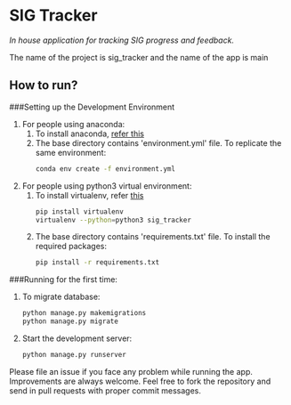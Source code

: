 # SIG Tracker
*In house application for tracking SIG progress and feedback.*

The name of the project is sig_tracker and the name of the app is main

## How to run?
###Setting up the Development Environment
1. For people using anaconda:<br>
   1. To install anaconda, [refer this](https://conda.io/docs/user-guide/install/index.html)<br>
   2. The base directory contains 'environment.yml' file. To replicate the same environment:
      ```bash
      conda env create -f environment.yml
      ```
2. For people using python3 virtual environment:
   1. To install virtualenv, refer [this](https://www.digitalocean.com/community/tutorials/common-python-tools-using-virtualenv-installing-with-pip-and-managing-packages#a-thorough-virtualenv-how-to)
      ```bash
      pip install virtualenv
      virtualenv --python=python3 sig_tracker
      ```
   2. The base directory contains 'requirements.txt' file. To install the required packages:
      ```bash
      pip install -r requirements.txt
      ```
###Running for the first time:<br>
   1. To migrate database:
      ```bash
      python manage.py makemigrations
      python manage.py migrate
      ```
   2. Start the development server:
      ```bash
      python manage.py runserver
      ```

Please file an issue if you face any problem while running the app.<br>
Improvements are always welcome. Feel free to fork the repository and send in pull requests with proper commit messages.
